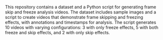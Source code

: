 This repository contains a dataset and a Python script for generating frame skip and freeze analysis videos. The dataset includes sample images and a script to create videos that demonstrate frame skipping and freezing effects, with annotations and timestamps for analysis. The script generates 10 videos with varying configurations: 3 with only freeze effects, 5 with both freeze and skip effects, and 2 with only skip effects.
